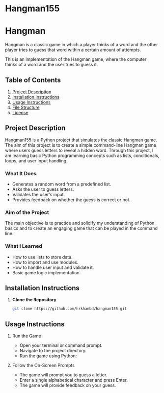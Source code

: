 # Hangman155

# Hangman
Hangman is a classic game in which a player thinks of a word and the other player tries to guess that word within a certain amount of attempts.

This is an implementation of the Hangman game, where the computer thinks of a word and the user tries to guess it. 


## Table of Contents
1. [Project Description](#project-description)
2. [Installation Instructions](#installation-instructions)
3. [Usage Instructions](#usage-instructions)
4. [File Structure](#file-structure)
5. [License](#license)

## Project Description
Hangman155 is a Python project that simulates the classic Hangman game. The aim of this project is to create a simple command-line Hangman game where users guess letters to reveal a hidden word. Through this project, I am learning basic Python programming concepts such as lists, conditionals, loops, and user input handling.

### What It Does
- Generates a random word from a predefined list.
- Asks the user to guess letters.
- Validates the user's input.
- Provides feedback on whether the guess is correct or not.

### Aim of the Project
The main objective is to practice and solidify my understanding of Python basics and to create an engaging game that can be played in the command line.

### What I Learned
- How to use lists to store data.
- How to import and use modules.
- How to handle user input and validate it.
- Basic game logic implementation.

## Installation Instructions
1. **Clone the Repository**
   ```bash
   git clone https://github.com/hrkhanbd/hangman155.git

## Usage Instructions
1. Run the Game

   - Open your terminal or command prompt.
   - Navigate to the project directory.
   - Run the game using Python:

2. Follow the On-Screen Prompts

   - The game will prompt you to guess a letter.
   - Enter a single alphabetical character and press Enter.
   - The game will provide feedback on your guess.





